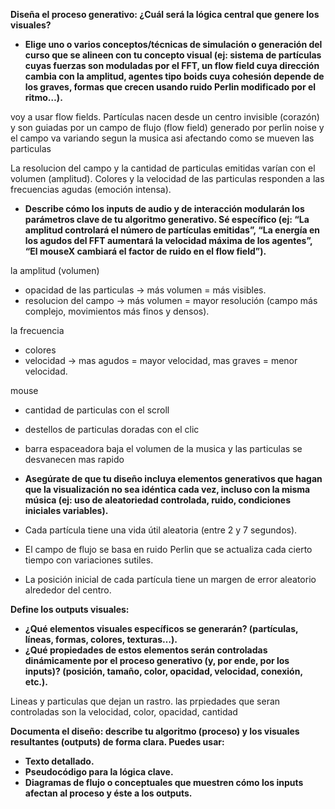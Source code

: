 **Diseña el proceso generativo: ¿Cuál será la lógica central que genere los visuales?**
- **Elige uno o varios conceptos/técnicas de simulación o generación del curso que se alineen con tu concepto visual (ej: sistema de partículas cuyas fuerzas son moduladas por el FFT, un flow field cuya dirección cambia con la amplitud, agentes tipo boids cuya cohesión depende de los graves, formas que crecen usando ruido Perlin modificado por el ritmo…).**

voy a usar flow fields. Partículas nacen desde un centro invisible (corazón) y son guiadas por un campo de flujo (flow field) generado por perlin noise y el campo va variando segun la musica asi afectando como se mueven las particulas

La resolucion del campo y la cantidad de particulas emitidas varían con el volumen (amplitud). Colores y la velocidad de las particulas responden a las frecuencias agudas (emoción intensa).

- **Describe cómo los inputs de audio y de interacción modularán los parámetros clave de tu algoritmo generativo. Sé específico (ej: “La amplitud controlará el número de partículas emitidas”, “La energía en los agudos del FFT aumentará la velocidad máxima de los agentes”, “El mouseX cambiará el factor de ruido en el flow field”).**

la amplitud (volumen)
- opacidad de las particulas -> más volumen = más visibles.
- resolucion del campo -> más volumen = mayor resolución (campo más complejo, movimientos más finos y densos).

la frecuencia
- colores 
- velocidad -> mas agudos = mayor velocidad, mas graves = menor velocidad.

mouse 
- cantidad de particulas con el scroll 
- destellos de particulas doradas con el clic
- barra espaceadora baja el volumen de la musica y las particulas se desvanecen mas rapido

- **Asegúrate de que tu diseño incluya elementos generativos que hagan que la visualización no sea idéntica cada vez, incluso con la misma música (ej: uso de aleatoriedad controlada, ruido, condiciones iniciales variables).**

- Cada partícula tiene una vida útil aleatoria (entre 2 y 7 segundos).
- El campo de flujo se basa en ruido Perlin que se actualiza cada cierto tiempo con variaciones sutiles.
- La posición inicial de cada partícula tiene un margen de error aleatorio alrededor del centro.

**Define los outputs visuales:**
- **¿Qué elementos visuales específicos se generarán? (partículas, líneas, formas, colores, texturas…).**
- **¿Qué propiedades de estos elementos serán controladas dinámicamente por el proceso generativo (y, por ende, por los inputs)? (posición, tamaño, color, opacidad, velocidad, conexión, etc.).**

Lineas y particulas que dejan un rastro. las prpiedades que seran controladas son la velocidad, color, opacidad, cantidad

**Documenta el diseño: describe tu algoritmo (proceso) y los visuales resultantes (outputs) de forma clara. Puedes usar:**
- **Texto detallado.**
- **Pseudocódigo para la lógica clave.**
- **Diagramas de flujo o conceptuales que muestren cómo los inputs afectan al proceso y éste a los outputs.**
